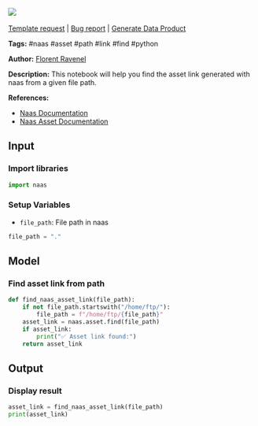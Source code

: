 <a href="https://app.naas.ai/user-redirect/naas/downloader?url=https://raw.githubusercontent.com/jupyter-naas/awesome-notebooks/master/Naas/Naas_Find_Asset_link_from_path.ipynb" target="_parent"><img src="https://naasai-public.s3.eu-west-3.amazonaws.com/open_in_naas.svg"/></a><br><br><a href="https://github.com/jupyter-naas/awesome-notebooks/issues/new?assignees=&labels=&template=template-request.md&title=Tool+-+Action+of+the+notebook+">Template request</a> | <a href="https://github.com/jupyter-naas/awesome-notebooks/issues/new?assignees=&labels=bug&template=bug_report.md&title=Naas+-+Find+Asset+link+from+path:+Error+short+description">Bug report</a> | <a href="https://app.naas.ai/user-redirect/naas/downloader?url=https://raw.githubusercontent.com/jupyter-naas/awesome-notebooks/master/Naas/Naas_Start_data_product.ipynb" target="_parent">Generate Data Product</a>

**Tags:** #naas #asset #path #link #find #python

**Author:** [Florent Ravenel](https://www.linkedin.com/in/florent-ravenel/)

**Description:** This notebook will help you find the asset link generated with naas from a given file path.

**References:**
- [Naas Documentation](https://docs.naas.ai/)
- [Naas Asset Documentation](https://docs.naas.ai/features/asset)

## Input

### Import libraries


```python
import naas
```

### Setup Variables
- `file_path`: File path in naas


```python
file_path = "."
```

## Model

### Find asset link from path


```python
def find_naas_asset_link(file_path):
    if not file_path.startswith("/home/ftp/"):
        file_path = f"/home/ftp/{file_path}"
    asset_link = naas.asset.find(file_path)
    if asset_link:
        print("✅ Asset link found:")
    return asset_link
```

## Output

### Display result


```python
asset_link = find_naas_asset_link(file_path)
print(asset_link)
```

 
